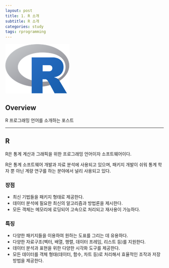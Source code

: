 ```yaml
---
layout: post
title: 1. R 소개
subtitle: R 소개
categories: study
tags: rprogramming
---
```


![r](/assets/img/logo/r-logo.png)

## Overview

R 프로그래밍 언어를 소개하는 포스트

***

## R

R은 통계 계산과 그래픽을 위한 프로그래밍 언어이자 소프트웨어이다.

R은 통계 소프트웨어 개발과 자료 분석에 사용되고 있으며, 패키지 개발이 쉬워 통계 학자 뿐 아닌 계량 연구를 하는 분야에서 널리 사용되고 있다.

### 장점

- 최신 기법들을 패키지 형태로 제공한다.
- 데이터 분석에 필요한 최신의 알고리즘과 방법론을 제시한다.
- 모든 객체는 메모리에 로딩되어 고속으로 처리되고 재사용이 가능하다.

### 특징

- 다양한 패키지들을 이용하여 원하는 도표를 그리는 데 유용하다.
- 다양한 자료구조(벡터, 배열, 행렬, 데이터 프레임, 리스트 등)를 지원한다.
- 데이터 분석과 표현을 위한 다양한 시각화 도구를 제공한다.
- 모든 데이터를 객체 형태(데이터, 함수, 차트 등)로 처리해서 효율적인 조작과 저장방법을 제공한다.
